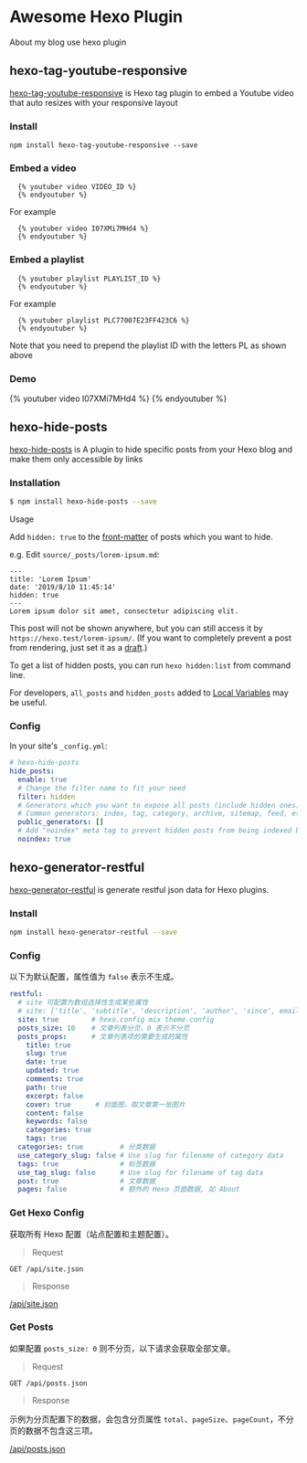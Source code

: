 # Awesome Hexo Plugin


About my blog use hexo plugin

## hexo-tag-youtube-responsive

[hexo-tag-youtube-responsive](https://github.com/quocvu/hexo-tag-youtube-responsive) is Hexo tag plugin to embed a Youtube video that auto resizes with your responsive layout

### Install

```shell
npm install hexo-tag-youtube-responsive --save
```

### Embed a video

```
  {% youtuber video VIDEO_ID %}
  {% endyoutuber %}
```

For example

```
  {% youtuber video I07XMi7MHd4 %}
  {% endyoutuber %}
```

### Embed a playlist

```
  {% youtuber playlist PLAYLIST_ID %}
  {% endyoutuber %}
```

For example

```
  {% youtuber playlist PLC77007E23FF423C6 %}
  {% endyoutuber %}
```

Note that you need to prepend the playlist ID with the letters PL as shown above

### Demo

{% youtuber video I07XMi7MHd4 %}
{% endyoutuber %}


## hexo-hide-posts

[hexo-hide-posts](https://github.com/prinsss/hexo-hide-posts) is A plugin to hide specific posts from your Hexo blog and make them only accessible by links

### Installation

``` bash
$ npm install hexo-hide-posts --save
```

Usage

Add `hidden: true` to the [front-matter](https://hexo.io/docs/front-matter) of posts which you want to hide.

e.g. Edit `source/_posts/lorem-ipsum.md`:

```text
---
title: 'Lorem Ipsum'
date: '2019/8/10 11:45:14'
hidden: true
---
Lorem ipsum dolor sit amet, consectetur adipiscing elit.
```

This post will not be shown anywhere, but you can still access it by `https://hexo.test/lorem-ipsum/`. (If you want to completely prevent a post from rendering, just set it as a [draft](https://hexo.io/docs/writing.html#Drafts).)

To get a list of hidden posts, you can run `hexo hidden:list` from command line.

For developers, `all_posts` and `hidden_posts` added to [Local Variables](https://hexo.io/api/locals) may be useful.

### Config

In your site's `_config.yml`:

```yml
# hexo-hide-posts
hide_posts:
  enable: true
  # Change the filter name to fit your need
  filter: hidden
  # Generators which you want to expose all posts (include hidden ones) to.
  # Common generators: index, tag, category, archive, sitemap, feed, etc.
  public_generators: []
  # Add "noindex" meta tag to prevent hidden posts from being indexed by search engines
  noindex: true
```


## hexo-generator-restful

[hexo-generator-restful](https://github.com/yscoder/hexo-generator-restful) is generate restful json data for Hexo plugins.

### Install

```bash
npm install hexo-generator-restful --save
```

### Config

以下为默认配置，属性值为 `false` 表示不生成。

```yml
restful:
  # site 可配置为数组选择性生成某些属性
  # site: ['title', 'subtitle', 'description', 'author', 'since', email', 'favicon', 'avatar']
  site: true        # hexo.config mix theme.config
  posts_size: 10    # 文章列表分页，0 表示不分页
  posts_props:      # 文章列表项的需要生成的属性
    title: true
    slug: true
    date: true
    updated: true
    comments: true
    path: true
    excerpt: false
    cover: true      # 封面图，取文章第一张图片
    content: false
    keywords: false
    categories: true
    tags: true
  categories: true         # 分类数据
  use_category_slug: false # Use slug for filename of category data
  tags: true               # 标签数据
  use_tag_slug: false      # Use slug for filename of tag data
  post: true               # 文章数据
  pages: false             # 额外的 Hexo 页面数据, 如 About
```

### Get Hexo Config

获取所有 Hexo 配置（站点配置和主题配置）。

> Request

```
GET /api/site.json
```

> Response

[/api/site.json](https://samzong.me/api/site.json)

### Get Posts

如果配置 `posts_size: 0` 则不分页，以下请求会获取全部文章。

> Request

```
GET /api/posts.json
```

> Response

示例为分页配置下的数据，会包含分页属性 `total`、`pageSize`、`pageCount`，不分页的数据不包含这三项。

[/api/posts.json](https://samzong.me/api/posts.json)

